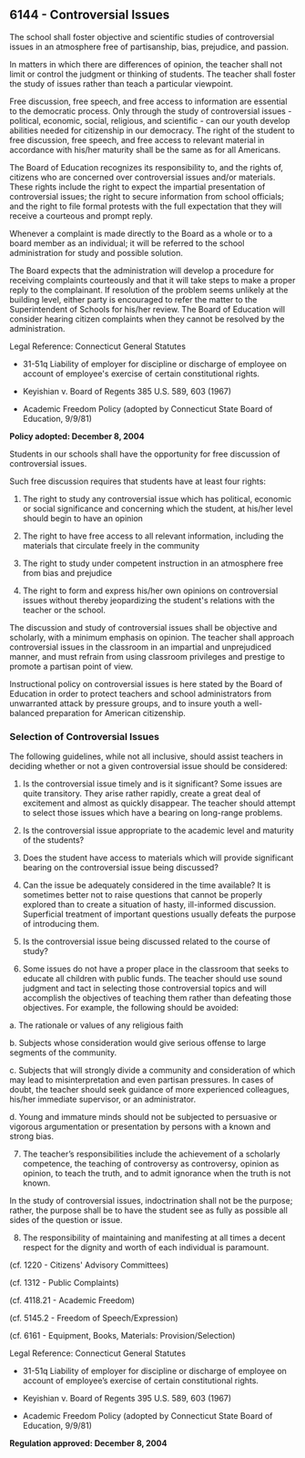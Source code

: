 ## 6144 - Controversial Issues

The school shall foster objective and scientific studies of controversial issues in an atmosphere free of partisanship, bias, prejudice, and passion.

In matters in which there are differences of opinion, the teacher shall not limit or control the judgment or thinking of students. The teacher shall foster the study of issues rather than teach a particular viewpoint.

Free discussion, free speech, and free access to information are essential to the democratic process.  Only through the study of controversial issues - political, economic, social, religious, and scientific - can our youth develop abilities needed for citizenship in our democracy. The right of the student to free discussion, free speech, and free access to relevant material in accordance with his/her maturity shall be the same as for all Americans.

The Board of Education recognizes its responsibility to, and the rights of, citizens who are concerned over controversial issues and/or materials. These rights include the right to expect the impartial presentation of controversial issues; the right to secure information from school officials; and the right to file formal protests with the full expectation that they will receive a courteous and prompt reply.

Whenever a complaint is made directly to the Board as a whole or to a board member as an individual; it will be referred to the school administration for study and possible solution.

The Board expects that the administration will develop a procedure for receiving complaints courteously and that it will take steps to make a proper reply to the complainant. If resolution of the problem seems unlikely at the building level, either party is encouraged to refer the matter to the Superintendent of Schools for his/her review. The Board of Education will consider hearing citizen complaints when they cannot be resolved by the administration.

Legal Reference:  Connecticut General Statutes

* 31-51q Liability of employer for discipline or discharge of employee on account of employee's exercise of certain constitutional rights.

* Keyishian v. Board of Regents 385 U.S. 589, 603 (1967)

* Academic Freedom Policy (adopted by Connecticut State Board of Education, 9/9/81)

**Policy adopted:  December 8, 2004**

Students in our schools shall have the opportunity for free discussion of controversial issues.

Such free discussion requires that students have at least four rights:

1.  The right to study any controversial issue which has political, economic or social significance and concerning which the student, at his/her level should begin to have an opinion

2.  The right to have free access to all relevant information, including the materials that circulate freely in the community

3.  The right to study under competent instruction in an atmosphere free from bias and prejudice

4.  The right to form and express his/her own opinions on controversial issues without thereby jeopardizing the student's relations with the teacher or the school.

The discussion and study of controversial issues shall be objective and scholarly, with a minimum emphasis on opinion. The teacher shall approach controversial issues in the classroom in an impartial and unprejudiced manner, and must refrain from using classroom privileges and prestige to promote a partisan point of view.

Instructional policy on controversial issues is here stated by the Board of Education in order to protect teachers and school administrators from unwarranted attack by pressure groups, and to insure youth a well-balanced preparation for American citizenship.

### Selection of Controversial Issues

The following guidelines, while not all inclusive, should assist teachers in deciding whether or not a given controversial issue should be considered:

1.  Is the controversial issue timely and is it significant? Some issues are quite transitory. They arise rather rapidly, create a great deal of excitement and almost as quickly disappear. The teacher should attempt to select those issues which have a bearing on long-range problems.

2.  Is the controversial issue appropriate to the academic level and maturity of the students?

3.  Does the student have access to materials which will provide significant bearing on the controversial issue being discussed?

4.  Can the issue be adequately considered in the time available? It is sometimes better not to raise questions that cannot be properly explored than to create a situation of hasty, ill-informed discussion. Superficial treatment of important questions usually defeats the purpose of introducing them.

5.  Is the controversial issue being discussed related to the course of study?

6.  Some issues do not have a proper place in the classroom that seeks to educate all children with public funds. The teacher should use sound judgment and tact in selecting those controversial topics and will accomplish the objectives of teaching them rather than defeating those objectives. For example, the following should be avoided:

  a.  The rationale or values of any religious faith

  b.  Subjects whose consideration would give serious offense to large segments of the community.

  c.  Subjects that will strongly divide a community and consideration of which may lead to misinterpretation and even partisan pressures. In cases of doubt, the teacher should seek guidance of more experienced colleagues, his/her immediate supervisor, or an administrator.

  d.  Young and immature minds should not be subjected to persuasive or vigorous argumentation or presentation by persons with a known and strong bias.

7.  The teacher’s responsibilities include the achievement of a scholarly competence, the teaching of controversy as controversy, opinion as opinion, to teach the truth, and to admit ignorance when the truth is not known.

  In the study of controversial issues, indoctrination shall not be the purpose; rather, the purpose shall be to have the student see as fully as possible all sides of the question or issue.

8.  The responsibility of maintaining and manifesting at all times a decent respect for the dignity and worth of each individual is paramount.

(cf. 1220 - Citizens' Advisory Committees)

(cf. 1312 - Public Complaints)

(cf. 4118.21 - Academic Freedom)

(cf. 5145.2 - Freedom of Speech/Expression)

(cf. 6161 - Equipment, Books, Materials: Provision/Selection)

Legal Reference:   Connecticut General Statutes

* 31-51q Liability of employer for discipline or discharge of employee on account of employee’s exercise of certain constitutional rights.

* Keyishian v. Board of Regents 395 U.S. 589, 603 (1967)

* Academic Freedom Policy (adopted by Connecticut State Board of Education, 9/9/81)

**Regulation approved:  December 8, 2004**
